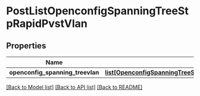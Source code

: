 # PostListOpenconfigSpanningTreeStpRapidPvstVlan

## Properties
Name | Type | Description | Notes
------------ | ------------- | ------------- | -------------
**openconfig_spanning_treevlan** | [**list[OpenconfigSpanningTreeStpOpenconfigspanningtreestpRapidpvstVlan]**](OpenconfigSpanningTreeStpOpenconfigspanningtreestpRapidpvstVlan.md) |  | [optional] 

[[Back to Model list]](../README.md#documentation-for-models) [[Back to API list]](../README.md#documentation-for-api-endpoints) [[Back to README]](../README.md)


